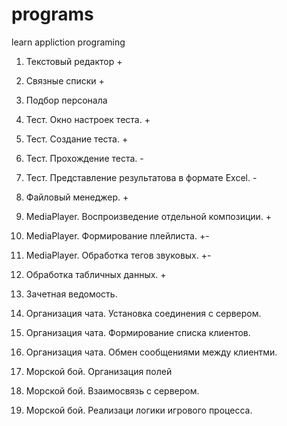 # programs

learn appliction programing

1) Текстовый редактор +

2) Связные списки +

3) Подбор персонала 

4) Тест. Окно настроек теста. +

5) Тест. Создание теста. +

6) Тест. Прохождение теста. -

7) Тест. Представление результатова в формате Excel. -

8) Файловый менеджер. +

9) MediaPlayer. Воспроизведение отдельной композиции. +

10) MediaPlayer. Формирование плейлиста. +-

11) MediaPlayer. Обработка тегов звуковых. +-

12) Обработка табличных данных. +

13) Зачетная ведомость. 

14) Организация чата. Установка соединения с сервером. 

15) Организация чата. Формирование списка клиентов. 

16) Организация чата. Обмен сообщениями между клиентми. 

17) Морской бой. Организация полей 

18) Морской бой. Взаимосвязь с сервером. 

19) Морской бой. Реализаци логики игрового процесса.

